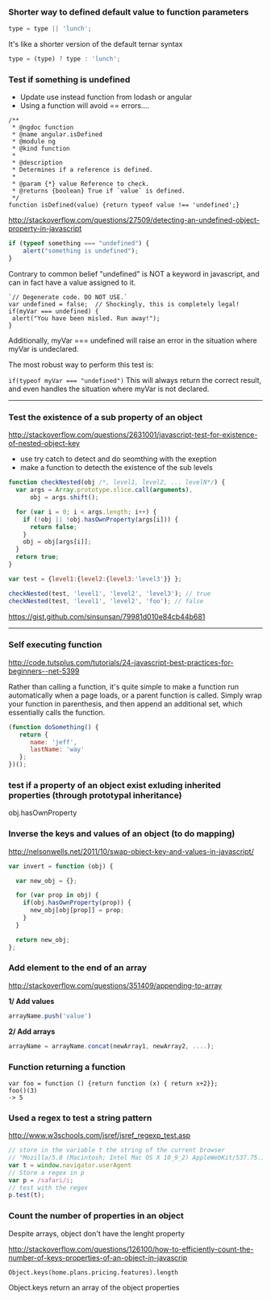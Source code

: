 ### Shorter way to defined default value to function parameters 

```js
type = type || 'lunch';
```
It's like a shorter version of the default ternar syntax 
```js
type = (type) ? type : 'lunch';
```
### **Test if something is undefined**  

* Update use instead function from lodash or angular 
* Using a function will avoid == errors....

````
/**
 * @ngdoc function
 * @name angular.isDefined
 * @module ng
 * @kind function
 *
 * @description
 * Determines if a reference is defined.
 *
 * @param {*} value Reference to check.
 * @returns {boolean} True if `value` is defined.
 */
function isDefined(value) {return typeof value !== 'undefined';}
````

    
http://stackoverflow.com/questions/27509/detecting-an-undefined-object-property-in-javascript
````js
if (typeof something === "undefined") {
    alert("something is undefined");
}
````

Contrary to common belief "undefined" is NOT a keyword in javascript, and can in fact have a value assigned to it.
````
`// Degenerate code. DO NOT USE.`
var undefined = false;  // Shockingly, this is completely legal!
if(myVar === undefined) {
 alert("You have been misled. Run away!");
}
````
Additionally, myVar === undefined will raise an error in the situation where myVar is undeclared.

The most robust way to perform this test is:

````if(typeof myVar === "undefined")````
This will always return the correct result, and even handles the situation where myVar is not declared.

***
### **Test the existence of a sub property of an object** 
http://stackoverflow.com/questions/2631001/javascript-test-for-existence-of-nested-object-key
- use try catch to detect and do seomthing with the exeption 
- make a function to detecth the existence of the sub levels
````js
function checkNested(obj /*, level1, level2, ... levelN*/) {
  var args = Array.prototype.slice.call(arguments),
      obj = args.shift();

  for (var i = 0; i < args.length; i++) {
    if (!obj || !obj.hasOwnProperty(args[i])) {
      return false;
    }
    obj = obj[args[i]];
  }
  return true;
}

var test = {level1:{level2:{level3:'level3'}} };

checkNested(test, 'level1', 'level2', 'level3'); // true
checkNested(test, 'level1', 'level2', 'foo'); // false
````
https://gist.github.com/sinsunsan/79981d010e84cb44b681
***
### Self executing function 

http://code.tutsplus.com/tutorials/24-javascript-best-practices-for-beginners--net-5399

Rather than calling a function, it's quite simple to make a function run automatically when a page loads, or a parent function is called. Simply wrap your function in parenthesis, and then append an additional set, which essentially calls the function.

````js
(function doSomething() {
   return {
      name: 'jeff',
      lastName: 'way'
   };
})();
````


### test if a property of an object exist exluding inherited properties (through prototypal inheritance)

obj.hasOwnProperty

### Inverse the keys and values of an object (to do mapping)

http://nelsonwells.net/2011/10/swap-object-key-and-values-in-javascript/
````js
var invert = function (obj) {

  var new_obj = {};

  for (var prop in obj) {
    if(obj.hasOwnProperty(prop)) {
      new_obj[obj[prop]] = prop;
    }
  }

  return new_obj;
};
````

### Add element to the end of an array 

http://stackoverflow.com/questions/351409/appending-to-array

**1/ Add values**
````js
arrayName.push('value')
````

**2/ Add arrays**
````js
arrayName = arrayName.concat(newArray1, newArray2, ....);
````

### Function returning a function 
````
var foo = function () {return function (x) { return x+2}};
foo()(3)
-> 5
````

### Used a regex to test a string pattern 

http://www.w3schools.com/jsref/jsref_regexp_test.asp
````js
// store in the variable t the string of the current browser
// "Mozilla/5.0 (Macintosh; Intel Mac OS X 10_9_2) AppleWebKit/537.75.14 (KHTML, like Gecko) Version/7.0.3 Safari/537.75.14"
var t = window.navigator.userAgent
// Store a regex in p
var p = /safari/i;
// test with the regex 
p.test(t);

````

### Count the number of properties in an object 
Despite arrays, object don't have the lenght property    

http://stackoverflow.com/questions/126100/how-to-efficiently-count-the-number-of-keys-properties-of-an-object-in-javascrip
````
Object.keys(home.plans.pricing.features).length
````
Object.keys return an array of the object properties